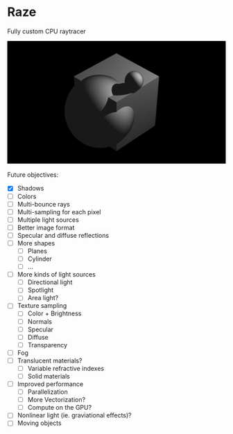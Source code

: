 Raze
===
Fully custom CPU raytracer

![image](/demo.png)

Future objectives:
- [x] Shadows
- [ ] Colors
- [ ] Multi-bounce rays
- [ ] Multi-sampling for each pixel
- [ ] Multiple light sources
- [ ] Better image format
- [ ] Specular and diffuse reflections
- [ ] More shapes
  - [ ] Planes
  - [ ] Cylinder
  - [ ] ...
- [ ] More kinds of light sources
  - [ ] Directional light
  - [ ] Spotlight
  - [ ] Area light?
- [ ] Texture sampling
  - [ ] Color + Brightness
  - [ ] Normals
  - [ ] Specular
  - [ ] Diffuse
  - [ ] Transparency
- [ ] Fog
- [ ] Translucent materials?
  - [ ] Variable refractive indexes
  - [ ] Solid materials
- [ ] Improved performance
  - [ ] Parallelization
  - [ ] More Vectorization?
  - [ ] Compute on the GPU?
- [ ] Nonlinear light (ie. graviational effects)?
- [ ] Moving objects
